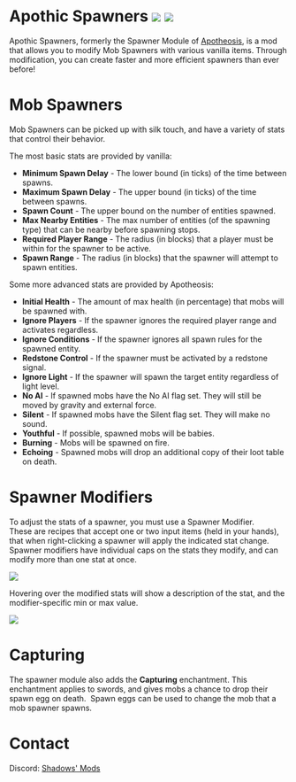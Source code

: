 # Apothic Spawners [![](http://cf.way2muchnoise.eu/apothic-spawners.svg)](https://www.curseforge.com/minecraft/mc-mods/apothic-spawners) [![](http://cf.way2muchnoise.eu/versions/apothic-spawners.svg)](https://www.curseforge.com/minecraft/mc-mods/apothic-spawners)
Apothic Spawners, formerly the Spawner Module of [Apotheosis](https://www.curseforge.com/minecraft/mc-mods/apotheosis), is a mod that allows you to modify Mob Spawners with various vanilla items. Through modification, you can create faster and more efficient spawners than ever before!

# Mob Spawners
Mob Spawners can be picked up with silk touch, and have a variety of stats that control their behavior.   

The most basic stats are provided by vanilla:  
* __Minimum Spawn Delay__ - The lower bound (in ticks) of the time between spawns.
* __Maximum Spawn Delay__ - The upper bound (in ticks) of the time between spawns.
* __Spawn Count__ - The upper bound on the number of entities spawned.
* __Max Nearby Entities__ - The max number of entities (of the spawning type) that can be nearby before spawning stops.
* __Required Player Range__ - The radius (in blocks) that a player must be within for the spawner to be active.
* __Spawn Range__ - The radius (in blocks) that the spawner will attempt to spawn entities.

Some more advanced stats are provided by Apotheosis:
* __Initial Health__ - The amount of max health (in percentage) that mobs will be spawned with.
* __Ignore Players__ - If the spawner ignores the required player range and activates regardless.
* __Ignore Conditions__ - If the spawner ignores all spawn rules for the spawned entity.
* __Redstone Control__ - If the spawner must be activated by a redstone signal.
* __Ignore Light__ - If the spawner will spawn the target entity regardless of light level.
* __No AI__ - If spawned mobs have the No AI flag set. They will still be moved by gravity and external force.
* __Silent__ - If spawned mobs have the Silent flag set. They will make no sound.
* __Youthful__ - If possible, spawned mobs will be babies.
* __Burning__ - Mobs will be spawned on fire.
* __Echoing__ - Spawned mobs will drop an additional copy of their loot table on death.

# Spawner Modifiers
To adjust the stats of a spawner, you must use a Spawner Modifier.  
These are recipes that accept one or two input items (held in your hands), that when right-clicking a spawner will apply the indicated stat change.    
Spawner modifiers have individual caps on the stats they modify, and can modify more than one stat at once.  
  
![](https://i.imgur.com/HzunzNe.png)

Hovering over the modified stats will show a description of the stat, and the modifier-specific min or max value.  
  
![](https://i.imgur.com/5ic1Zho.png)

# Capturing
The spawner module also adds the __Capturing__ enchantment. This enchantment applies to swords, and gives mobs a chance to drop their spawn egg on death.  Spawn eggs can be used to change the mob that a mob spawner spawns.

# Contact
Discord: [Shadows' Mods](https://discord.shadowsoffire.dev)
